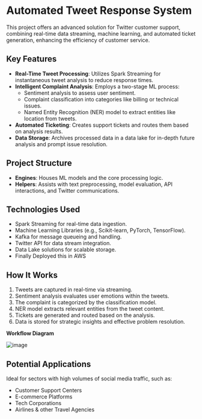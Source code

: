 # Automated Tweet Response System

This project offers an advanced solution for Twitter customer support, combining real-time data streaming, machine learning, and automated ticket generation, enhancing the efficiency of customer service.

## Key Features

- **Real-Time Tweet Processing**: Utilizes Spark Streaming for instantaneous tweet analysis to reduce response times.
- **Intelligent Complaint Analysis**: Employs a two-stage ML process:
  - Sentiment analysis to assess user sentiment.
  - Complaint classification into categories like billing or technical issues.
  - Named Entity Recognition (NER) model to extract entities like location from tweets.
- **Automated Ticketing**: Creates support tickets and routes them based on analysis results.
- **Data Storage**: Archives processed data in a data lake for in-depth future analysis and prompt issue resolution.

## Project Structure

- **Engines**: Houses ML models and the core processing logic.
- **Helpers**: Assists with text preprocessing, model evaluation, API interactions, and Twitter communications.

## Technologies Used

- Spark Streaming for real-time data ingestion.
- Machine Learning Libraries (e.g., Scikit-learn, PyTorch, TensorFlow).
- Kafka for message queueing and handling.
- Twitter API for data stream integration.
- Data Lake solutions for scalable storage.
- Finally Deployed this in AWS
<!-- 
## Getting Started

### Prerequisites

*(List of prerequisites and configurations for the project setup.)*

### Installation

*(Step-by-step guide on setting up and running the project.)*
-->
## How It Works

1. Tweets are captured in real-time via streaming.
2. Sentiment analysis evaluates user emotions within the tweets.
3. The complaint is categorized by the classification model.
4. NER model extracts relevant entities from the tweet content.
5. Tickets are generated and routed based on the analysis.
6. Data is stored for strategic insights and effective problem resolution.

**Workflow Diagram**

![image](https://github.com/lokeshteja/Automatic-Tweet-Response-system/assets/28762945/98f26e52-a3e4-40e0-b329-9faccc46369b)

## Potential Applications

Ideal for sectors with high volumes of social media traffic, such as:

- Customer Support Centers
- E-commerce Platforms
- Tech Corporations
- Airlines & other Travel Agencies 

